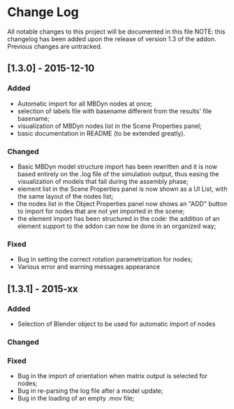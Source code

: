 # Change Log
All notable changes to this project will be documented in this file
NOTE: this changelog has been added upon the release of version 1.3
	of the addon. Previous changes are untracked.

## [1.3.0] - 2015-12-10

### Added
- Automatic import for all MBDyn nodes at once;
- selection of labels file with basename different from the results'
  file basename;
- visualization of MBDyn nodes list in the Scene Properties panel;
- basic documentation in README (to be extended greatly).

### Changed
- Basic MBDyn model structure import has been rewritten and it is 
  now based entirely on the .log file of the simulation output, thus
  easing the visualization of models that fail during the assembly 
  phase;
- element list in the Scene Properties panel is now shown as a UI 
  List, with the same layout of the nodes list;
- the nodes list in the Object Properties panel now shows an "ADD"
  button to import for nodes that are not yet imported in the scene;
- the element import has been structured in the code: the addition
  of an element support to the addon can now be done in an organized
  way;

### Fixed
- Bug in setting the correct rotation parametrization for nodes;
- Various error and warning messages appearance

## [1.3.1] - 2015-xx

### Added
- Selection of Blender object to be used for automatic import of nodes

### Changed

### Fixed
- Bug in the import of orientation when matrix output is selected for
  nodes;
- Bug in re-parsing the log file after a model update;
- Bug in the loading of an empty .mov file;
